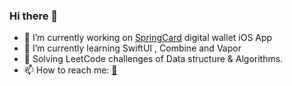 ### Hi there 👋

- 🔭 I’m currently working on [SpringCard](https://www.springcardsystems.com) digital wallet iOS App
- 🌱 I’m currently learning SwiftUI , Combine and Vapor
- 👯 Solving LeetCode challenges of Data structure & Algorithms.
- 📫 How to reach me: [📧](mailto:marina.mam.riad@gmail.com)
